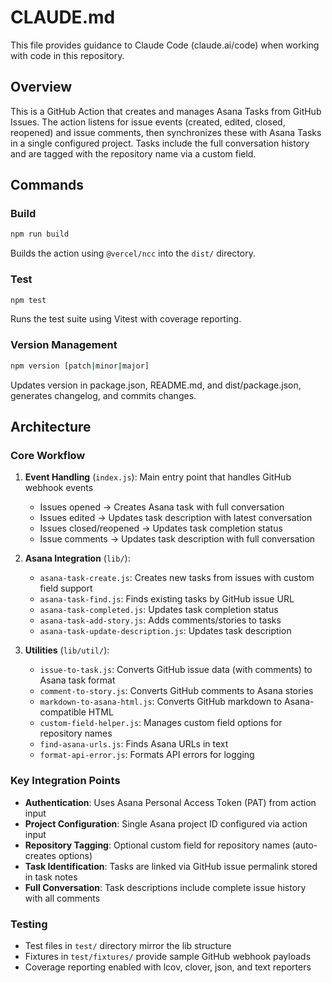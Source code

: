 # CLAUDE.md

This file provides guidance to Claude Code (claude.ai/code) when working with code in this repository.

## Overview

This is a GitHub Action that creates and manages Asana Tasks from GitHub Issues. The action listens for issue events (created, edited, closed, reopened) and issue comments, then synchronizes these with Asana Tasks in a single configured project. Tasks include the full conversation history and are tagged with the repository name via a custom field.

## Commands

### Build
```bash
npm run build
```
Builds the action using `@vercel/ncc` into the `dist/` directory.

### Test
```bash
npm test
```
Runs the test suite using Vitest with coverage reporting.

### Version Management
```bash
npm version [patch|minor|major]
```
Updates version in package.json, README.md, and dist/package.json, generates changelog, and commits changes.

## Architecture

### Core Workflow
1. **Event Handling** (`index.js`): Main entry point that handles GitHub webhook events
   - Issues opened → Creates Asana task with full conversation
   - Issues edited → Updates task description with latest conversation
   - Issues closed/reopened → Updates task completion status
   - Issue comments → Updates task description with full conversation

2. **Asana Integration** (`lib/`):
   - `asana-task-create.js`: Creates new tasks from issues with custom field support
   - `asana-task-find.js`: Finds existing tasks by GitHub issue URL
   - `asana-task-completed.js`: Updates task completion status
   - `asana-task-add-story.js`: Adds comments/stories to tasks
   - `asana-task-update-description.js`: Updates task description

3. **Utilities** (`lib/util/`):
   - `issue-to-task.js`: Converts GitHub issue data (with comments) to Asana task format
   - `comment-to-story.js`: Converts GitHub comments to Asana stories
   - `markdown-to-asana-html.js`: Converts GitHub markdown to Asana-compatible HTML
   - `custom-field-helper.js`: Manages custom field options for repository names
   - `find-asana-urls.js`: Finds Asana URLs in text
   - `format-api-error.js`: Formats API errors for logging

### Key Integration Points
- **Authentication**: Uses Asana Personal Access Token (PAT) from action input
- **Project Configuration**: Single Asana project ID configured via action input
- **Repository Tagging**: Optional custom field for repository names (auto-creates options)
- **Task Identification**: Tasks are linked via GitHub issue permalink stored in task notes
- **Full Conversation**: Task descriptions include complete issue history with all comments

### Testing
- Test files in `test/` directory mirror the lib structure
- Fixtures in `test/fixtures/` provide sample GitHub webhook payloads
- Coverage reporting enabled with lcov, clover, json, and text reporters